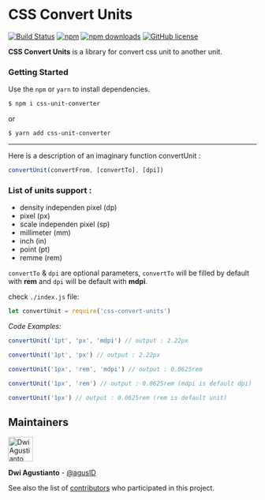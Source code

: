 # CSS Convert Units
[![Build Status](https://img.shields.io/travis/agusID/css-convert-units/master)](https://img.shields.io/travis/agusID/css-convert-units/master)
[![npm](https://img.shields.io/npm/v/css-convert-units?style=flat-square)](https://www.npmjs.com/package/css-convert-units)
[![npm downloads](https://img.shields.io/npm/dt/css-convert-units?style=flat-square)](https://www.npmjs.com/package/css-convert-units)
[![GitHub license](https://img.shields.io/github/license/agusID/css-convert-units.svg?style=flat-square)](https://github.com/agusID/css-convert-units/blob/master/LICENSE)

**CSS Convert Units** is a library for convert css unit to another unit.

### Getting Started

Use the `npm` or `yarn` to install dependencies.

```bash
$ npm i css-unit-converter
```
 or
```bash
$ yarn add css-unit-converter
```
---
Here is a description of an imaginary function convertUnit :
```javascript
convertUnit(convertFrom, [convertTo], [dpi])
```
### List of units support :

- density independen pixel (dp)
- pixel (px)
- scale independen pixel (sp)
- millimeter (mm)
- inch (in)
- point (pt)
- remme (rem)

`convertTo` & `dpi` are optional parameters, `convertTo` will be filled by default with **rem** and
`dpi` will be default with **mdpi**.

check `./index.js` file:
```javascript
let convertUnit = require('css-convert-units')
```
*Code Examples:*
```javascript
convertUnit('1pt', 'px', 'mdpi') // output : 2.22px
```
```javascript
convertUnit('1pt', 'px') // output : 2.22px
```
```javascript
convertUnit('1px', 'rem', 'mdpi') // output : 0.0625rem
```
```javascript
convertUnit('1px', 'rem') // output : 0.0625rem (mdpi is default dpi)
```
```javascript
convertUnit('1px') // output : 0.0625rem (rem is default unit)
```
## Maintainers
<p>
  <a href="https://github.com/agusID"><img 
  width="50" src="https://avatars3.githubusercontent.com/u/13955708?s=460&v=4" alt="Dwi Agustianto">
  </a>
</p>

**Dwi Agustianto** - [@agusID](https://github.com/agusID)

See also the list of [contributors](https://github.com/agusID/css-convert-units/contributors) who participated in this project.